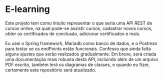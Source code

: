 # E-learning

Este projeto tem como intuito representar o que
seria uma API REST de cursos online, na qual pode-se
assistir cursos, cadastrar novos cursos, obter os certificados de conclusão, adicionar certificados e mais.

Eu usei o Spring framework, Mariadb como banco de dados, e o
Postman para testar se os endPoints estão funcionais. 
Confesso que ainda falta alguns ajustes  que serão realizados gradualmente. Em breve, será criada uma documentação mais robusta desta API, incluindo além de um
arquivo PDF escrito, também terá os diagramas de classes, e quando eu fizer, certamente este repositório será atualizado.